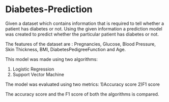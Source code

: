 # Diabetes-Prediction

Given a dataset which contains information that is required to tell whether a patient has diabetes or not. Using the given information a prediction model was created to predict whether the particular patient has diabetes or not.

The features of the dataset are : Pregnancies, Glucose, Blood Pressure, Skin Thickness, BMI, DiabetesPedigreeFunction and Age.

This model was made using two algorithms:
1) Logistic Regression
2) Support Vector Machine 

The model was evaluated using two metrics:
1)Accuracy score 
2)F1 score

The accuracy score and the F1 score of both the algorithms is compared.
